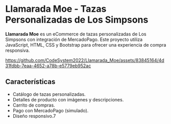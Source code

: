# Llamarada Moe - Tazas Personalizadas de Los Simpsons

**Llamarada Moe** es un eCommerce de tazas personalizadas de Los Simpsons con integración de MercadoPago. Este proyecto utiliza JavaScript, HTML, CSS y Bootstrap para ofrecer una experiencia de compra responsiva.

https://github.com/CodeSystem2022/Llamarada_Moe/assets/83845164/4d31fdbb-7eaa-4652-a78b-e5779eb952ac




## Características

- Catálogo de tazas personalizadas.
- Detalles de producto con imágenes y descripciones.
- Carrito de compras.
- Pago con MercadoPago (simulado).
- Diseño responsivo.7
